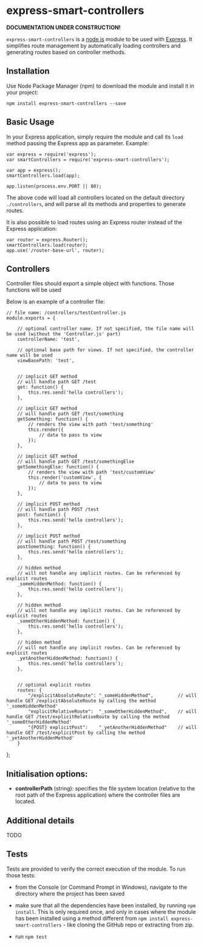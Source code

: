 # express-smart-controllers

**DOCUMENTATION UNDER CONSTRUCTION!**

`express-smart-controllers` is a [node.js](https://nodejs.org/) module to be used with [Express](http://expressjs.com/). It simplifies route management by automatically loading controllers and generating routes based on controller methods.

## Installation

Use Node Package Manager (npm) to download the module and install it in your project:

    npm install express-smart-controllers --save


## Basic Usage

In your Express application, simply require the module and call its `load` method passing the Express app as parameter. Example:

    var express = require('express');
    var smartControllers = require('express-smart-controllers');

    var app = express();
    smartControllers.load(app);

    app.listen(process.env.PORT || 80);

The above code will load all controllers located on the default directory `./controllers`, and will parse all its methods and properties to generate routes.

It is also possible to load routes using an Express router instead of the Express application:

    var router = express.Router();
    smartControllers.load(router);
    app.use('/router-base-url', router);

## Controllers

Controller files should export a simple object with functions. Those functions will be used

Below is an example of a controller file:

    // file name: /controllers/testController.js
    module.exports = {

        // optional controller name. If not specified, the file name will be used (without the 'Controller.js' part)
        controllerName: 'test',

        // optional base path for views. If not specified, the controller name will be used
        viewBasePath: 'test',


        // implicit GET method
        // will handle path GET /test
        get: function() {
            this.res.send('hello controllers');
        },

        // implicit GET method
        // will handle path GET /test/something
        getSomething: function() {
            // renders the view with path 'test/something'
            this.render({
                // data to pass to view
            });
        },

        // implicit GET method
        // will handle path GET /test/somethingElse
        getSomethingElse: function() {
            // renders the view with path 'test/customView'
            this.render('customView', {
                // data to pass to view
            });
        },

        // implicit POST method
        // will handle path POST /test
        post: function() {
            this.res.send('hello controllers');
        },

        // implicit POST method
        // will handle path POST /test/something
        postSomething: function() {
            this.res.send('hello controllers');
        },

        // hidden method
        // will not handle any implicit routes. Can be referenced by explicit routes
        _someHiddenMethod: function() {
            this.res.send('hello controllers');
        },

        // hidden method
        // will not handle any implicit routes. Can be referenced by explicit routes
        _someOtherHiddenMethod: function() {
            this.res.send('hello controllers');
        },

        // hidden method
        // will not handle any implicit routes. Can be referenced by explicit routes
        _yetAnotherHiddenMethod: function() {
            this.res.send('hello controllers');
        },


        // optional explicit routes
        routes: {
            "/explicitAbsoluteRoute": "_someHiddenMethod",         // will handle GET /explicitAbsoluteRoute by calling the method '_someHiddenMethod'
            "explicitRelativeRoute":  "_someOtherHiddenMethod",    // will handle GET /test/explicitRelativeRoute by calling the method '_someOtherHiddenMethod'
            "{POST} explicitPost":    "_yetAnotherHiddenMethod"    // will handle GET /test/explicitPost by calling the method '_yetAnotherHiddenMethod'
        }
   };

## Initialisation options:

 - **controllerPath** (string): specifies the file system location (relative to the root path of the Express application) where the controller files are located.

## Additional details
TODO

## Tests

Tests are provided to verify the correct execution of the module. To run those tests:

 - from the Console (or Command Prompt in Windows), navigate to the directory where the project has been saved

 - make sure that all the dependencies have been installed, by running `npm install`. This is only required once, and only in cases where the module has been installed using a method different from `npm install express-smart-controllers` - like cloning the GitHub repo or extracting from zip.

 - run `npm test`